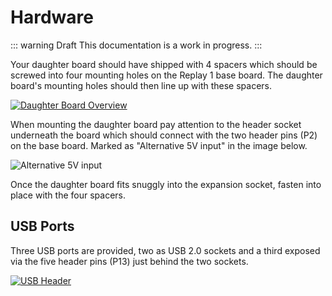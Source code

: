 # Hardware

::: warning Draft
This documentation is a work in progress.
:::

Your daughter board should have shipped with 4 spacers which should be screwed
into four mounting holes on the Replay 1 base board. The daughter board's mounting
holes should then line up with these spacers.

[![Daughter Board Overview](/images/replay1/daughterboard_overview_thumb.jpg "Replay 1 daughter board overview")](/images/replay1/daughterboard_overview.jpg)

When mounting the daughter board pay attention to the header socket underneath
the board which should connect with the two header pins (P2) on the base board.
Marked as "Alternative 5V input" in the image below.

![Alternative 5V input](/images/overview_replay1_power.jpg)

Once the daughter board fits snuggly into the expansion socket, fasten into place
with the four spacers.

## USB Ports

Three USB ports are provided, two as USB 2.0 sockets and a third exposed
via the five header pins (P13) just behind the two sockets.

[![USB Header](/images/replay1/daughterboard_usb_header_thumb.jpg)](/images/replay1/daughterboard_usb_header.jpg)

<!-- TODO: Pin 1 on the header is marked with an arrow. Add wiring order -->

<!-- TODO: Links to schematics in replay_docs -->